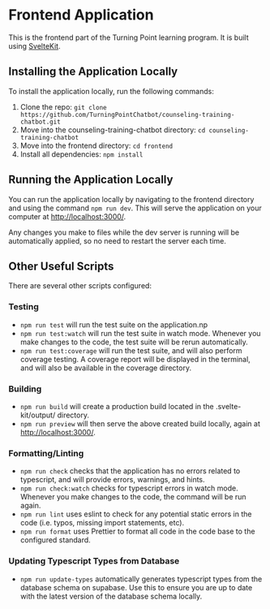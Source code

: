 # Frontend Application

This is the frontend part of the Turning Point learning program.
It is built using [SvelteKit](https://kit.svelte.dev/).

## Installing the Application Locally

To install the application locally, run the following commands:

1. Clone the repo: `git clone https://github.com/TurningPointChatbot/counseling-training-chatbot.git`
2. Move into the counseling-training-chatbot directory: `cd counseling-training-chatbot`
3. Move into the frontend directory: `cd frontend`
4. Install all dependencies: `npm install`

## Running the Application Locally

You can run the application locally by navigating to the frontend directory and using the command `npm run dev`.
This will serve the application on your computer at [http://localhost:3000/](http://localhost:3000/).

Any changes you make to files while the dev server is running will be automatically applied, so no need to restart the server each time.

## Other Useful Scripts

There are several other scripts configured:

### Testing

- `npm run test` will run the test suite on the application.np
- `npm run test:watch` will run the test suite in watch mode. Whenever you make changes to the code, the test suite will be rerun automatically.
- `npm run test:coverage` will run the test suite, and will also perform coverage testing. A coverage report will be displayed in the terminal, and will also be available in the coverage directory.

### Building

- `npm run build` will create a production build located in the .svelte-kit/output/ directory.
- `npm run preview` will then serve the above created build locally, again at [http://localhost:3000/](http://localhost:3000/).

### Formatting/Linting

- `npm run check` checks that the application has no errors related to typescript, and will provide errors, warnings, and hints.
- `npm run check:watch` checks for typescript errors in watch mode. Whenever you make changes to the code, the command will be run again.
- `npm run lint` uses eslint to check for any potential static errors in the code (i.e. typos, missing import statements, etc).
- `npm run format` uses Prettier to format all code in the code base to the configured standard.

### Updating Typescript Types from Database

- `npm run update-types` automatically generates typescript types from the database schema on supabase. Use this to ensure you are up to date with the latest version of the database schema locally.
